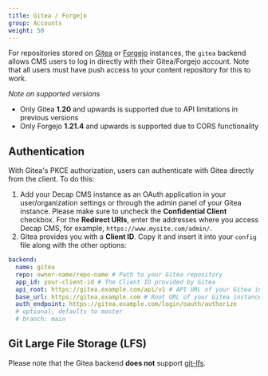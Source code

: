 ```yaml
---
title: Gitea / Forgejo
group: Accounts
weight: 50
---
```


For repositories stored on [Gitea](https://gitea.com) or [Forgejo](https://forgejo.org) instances, the `gitea` backend allows CMS users to log in directly with their Gitea/Forgejo account. Note that all users must have push access to your content repository for this to work.

*Note on supported versions* 

- Only Gitea **1.20** and upwards is supported due to API limitations in previous versions
- Only Forgejo **1.21.4** and upwards is supported due to CORS functionality

## Authentication

With Gitea's PKCE authorization, users can authenticate with Gitea directly from the client. To do this:

1. Add your Decap CMS instance as an OAuth application in your user/organization settings or through the admin panel of your Gitea instance. Please make sure to uncheck the **Confidential Client** checkbox. For the **Redirect URIs**, enter the addresses where you access Decap CMS, for example, `https://www.mysite.com/admin/`.
2. Gitea provides you with a **Client ID**. Copy it and insert it into your `config` file along with the other options:

```yaml
backend:
  name: gitea
  repo: owner-name/repo-name # Path to your Gitea repository
  app_id: your-client-id # The Client ID provided by Gitea
  api_root: https://gitea.example.com/api/v1 # API URL of your Gitea instance
  base_url: https://gitea.example.com # Root URL of your Gitea instance
  auth_endpoint: https://gitea.example.com/login/oauth/authorize
  # optional, defaults to master
  # branch: main
```

## Git Large File Storage (LFS)

Please note that the Gitea backend **does not** support [git-lfs](https://git-lfs.github.com/).
